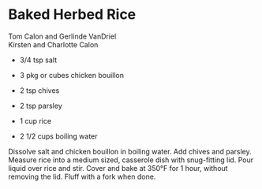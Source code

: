 # Baked Herbed Rice

Tom Calon and Gerlinde VanDriel<br/>
Kirsten and Charlotte Calon

- 3/4 tsp salt
- 3 pkg or cubes chicken bouillon
- 2 tsp chives

- 2 tsp parsley
- 1 cup rice
- 2 1/2 cups boiling water

Dissolve salt and chicken bouillon in boiling water. Add chives and parsley. Measure rice into a medium sized, casserole dish with snug-fitting lid. Pour liquid over rice and stir. Cover and bake at 350°F for 1 hour, without removing the lid. Fluff with a fork when done.